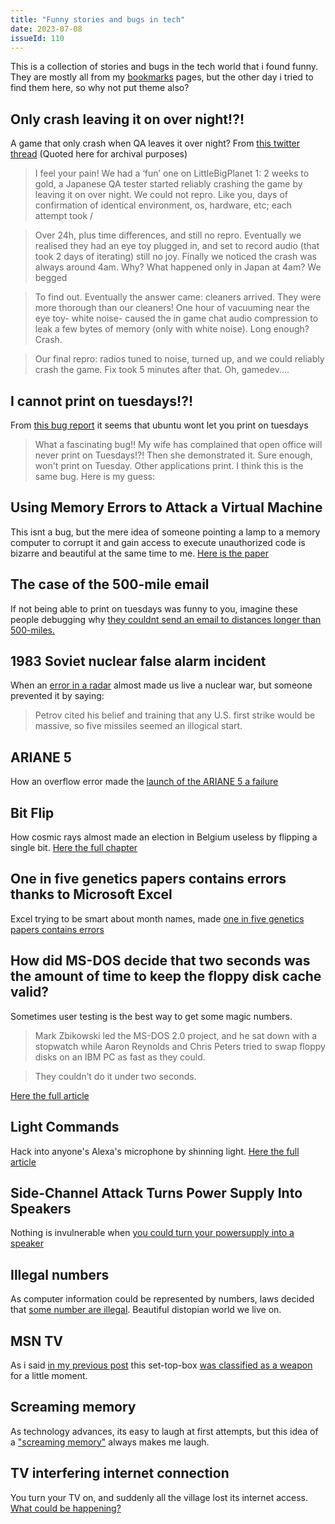 ```yaml
---
title: "Funny stories and bugs in tech"
date: 2023-07-08
issueId: 110
---
```


This is a collection of stories and bugs in the tech world that i found funny. They are mostly all from my [bookmarks](/bookmarks) pages, but the other day i tried to find them here, so why not put theme also?

## Only crash leaving it on over night!?!

A game that only crash when QA leaves it over night? From [this twitter thread](https://twitter.com/mmalex/status/1066111290580582403) (Quoted here for archival purposes)

> I feel your pain! We had a ‘fun’ one on LittleBigPlanet 1: 2 weeks to gold, a Japanese QA tester started reliably crashing the game by leaving it on over night. We could not repro. Like you, days of confirmation of identical environment, os, hardware, etc; each attempt took /

> Over 24h, plus time differences, and still no repro. Eventually we realised they had an eye toy plugged in, and set to record audio (that took 2 days of iterating) still no joy. Finally we noticed the crash was always around 4am. Why? What happened only in Japan at 4am? We begged

> To find out. Eventually the answer came: cleaners arrived. They were more thorough than our cleaners! One hour of vacuuming near the eye toy- white noise- caused the in game chat audio compression to leak a few bytes of memory (only with white noise). Long enough? Crash.

> Our final repro: radios tuned to noise, turned up, and we could reliably crash the game. Fix took 5 minutes after that. Oh, gamedev....

## I cannot print on tuesdays!?!

From [this bug report](https://bugs.launchpad.net/ubuntu/+source/cupsys/+bug/255161/comments/28) it seems that ubuntu wont let you print on tuesdays

> What a fascinating bug!! My wife has complained that open office will never print on Tuesdays!?! Then she demonstrated it. Sure enough, won't print on Tuesday. Other applications print. I think this is the same bug. Here is my guess:

## Using Memory Errors to Attack a Virtual Machine
This isnt a bug, but the mere idea of someone pointing a lamp to a memory computer to corrupt it and gain access to execute unauthorized code is bizarre and beautiful at the same time to me. [Here is the paper](https://www.cs.princeton.edu/~appel/papers/memerr.pdf)

## The case of the 500-mile email
If not being able to print on tuesdays was funny to you, imagine these people debugging why [they couldnt send an email to distances longer than 500-miles.](https://www.ibiblio.org/harris/500milemail.html)

## 1983 Soviet nuclear false alarm incident
When an [error in a radar](https://en.wikipedia.org/wiki/1983_Soviet_nuclear_false_alarm_incident) almost made us live a nuclear war, but someone prevented it by saying:

> Petrov cited his belief and training that any U.S. first strike would be massive, so five missiles seemed an illogical start.

## ARIANE 5
How an overflow error made the [launch of the ARIANE 5 a failure](https://www-users.cse.umn.edu/~arnold/disasters/ariane5rep.html)

## Bit Flip
How cosmic rays almost made an election in Belgium useless by flipping a single bit. [Here the full chapter](https://radiolab.org/podcast/bit-flip)

## One in five genetics papers contains errors thanks to Microsoft Excel
Excel trying to be smart about month names, made [one in five genetics papers contains errors](https://www.science.org/content/article/one-five-genetics-papers-contains-errors-thanks-microsoft-excel)

## How did MS-DOS decide that two seconds was the amount of time to keep the floppy disk cache valid?
Sometimes user testing is the best way to get some magic numbers.

> Mark Zbikowski led the MS-DOS 2.0 project, and he sat down with a stopwatch while Aaron Reynolds and Chris Peters tried to swap floppy disks on an IBM PC as fast as they could.

> They couldn’t do it under two seconds.

[Here the full article](https://devblogs.microsoft.com/oldnewthing/20190924-00/?p=102915)

## Light Commands
Hack into anyone's Alexa's microphone by shinning light. [Here the full article](https://lightcommands.com/)

## Side-Channel Attack Turns Power Supply Into Speakers
Nothing is invulnerable when [you could turn your powersupply into a speaker](https://hackaday.com/2020/05/11/side-channel-attack-turns-power-supply-into-speakers/)

## Illegal numbers
As computer information could be represented by numbers, laws decided that [some number are illegal](https://en.wikipedia.org/wiki/Illegal_number#Illegal_primes). Beautiful distopian world we live on.

## MSN TV
As i said [in my previous post](blog/2023-03-23-devices-for-internet/) this set-top-box [was classified as a weapon](https://en.wikipedia.org/wiki/MSN_TV#WebTV_briefly_classified_as_a_weapon) for a little moment.

## Screaming memory
As technology advances, its easy to laugh at first attempts, but this idea of a ["screaming memory"](https://www.youtube.com/watch?v=TQCr9RV7twk&t=115s) always makes me laugh.

## TV interfering internet connection
You turn your TV on, and suddenly all the village lost its internet access. [What could be happening?](https://hackaday.com/2020/09/22/second-hand-television-shines-takes-down-entire-villages-internet/)
